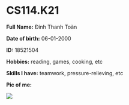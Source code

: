 # CS114.K21
**Full Name:** Đinh Thanh Toàn

**Date of birth:** 06-01-2000

**ID:** 18521504

**Hobbies:** reading, games, cooking, etc

**Skills I have:** teamwork, pressure-relieving, etc

**Pic of me:**

<img src = "https://i.imgur.com/Oor3Q64.jpg">


